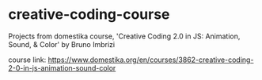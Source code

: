 ﻿# creative-coding-course

Projects from domestika course, 'Creative Coding 2.0 in JS: Animation, Sound, & Color' by Bruno Imbrizi 

course link: https://www.domestika.org/en/courses/3862-creative-coding-2-0-in-js-animation-sound-color
